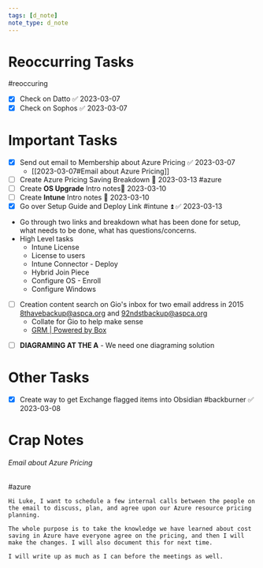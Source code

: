 ```yaml
---
tags: [d_note]
note_type: d_note
---
```


# Reoccurring Tasks

#reoccuring

- [x] Check on Datto ✅ 2023-03-07
- [x] Check on Sophos ✅ 2023-03-07

# Important Tasks
- [x] Send out email to Membership about Azure Pricing ✅ 2023-03-07
	- [[2023-03-07#Email about Azure Pricing]]
- [ ] Create Azure Pricing Saving Breakdown 📅 2023-03-13 #azure 
- [ ] Create **OS Upgrade** Intro notes📅 2023-03-10 
- [ ] Create **Intune** Intro notes 📅 2023-03-10
- [x] Go over Setup Guide and Deploy Link #intune ⏫ ✅ 2023-03-13
- Go through two links and breakdown what has been done for setup, what needs to be done, what has questions/concerns.
- High Level tasks
	- Intune License
	- License to users
	- Intune Connector - Deploy
	- Hybrid Join Piece
	- Configure OS - Enroll
	- Configure Windows
- [ ] Creation content search on Gio's inbox for two email address in 2015 8thavebackup@aspca.org and 92ndstbackup@aspca.org
	- Collate for Gio to help make sense
	- [GRM | Powered by Box](https://aspca.app.box.com/folder/198028166542)
* [ ] **DIAGRAMING AT THE A** - We need one diagraming solution

# Other Tasks
- [x] Create way to get Exchange flagged items into Obsidian #backburner ✅ 2023-03-08

# Crap Notes

###### Email about Azure Pricing
#azure 
```
Hi Luke, I want to schedule a few internal calls between the people on the email to discuss, plan, and agree upon our Azure resource pricing planning.

The whole purpose is to take the knowledge we have learned about cost saving in Azure have everyone agree on the pricing, and then I will make the changes. I will also document this for next time.

I will write up as much as I can before the meetings as well.
```
